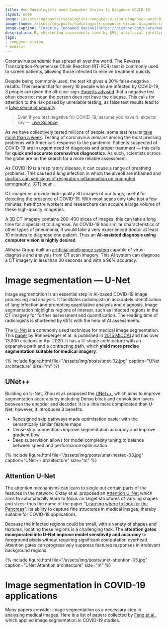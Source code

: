 ```yaml
---
title: How Radiologists used Computer Vision to Diagnose COVID-19
layout: note
image: /assets/img/posts/radiologists-computer-vision-diagnose-covid-01.jpg
image-thumb: /assets/img/posts/radiologists-computer-vision-diagnose-covid-01-mini.jpg
image-caption: "Image by [mohamed Hassan](https://pixabay.com/users/mohamed_hassan-5229782) from [Pixabay](https://pixabay.com/)"
description: By shortening assessments time by 65%, artificial intelligence plays a critical role to fight against the spread of COVID-19
tags:
- computer vision
- medical
---
```


Coronavirus pandemic has spread all over the world. The Reverse Transcription-Polymerase Chain Reaction (RT-PCR) test is commonly used to screen patients, allowing those infected to receive treatment quickly.

Despite being commonly used, the test kit gives a 30% false-negative results. This means that for every 10 people who are infected by COVID-19, 3 people are given the all-clear sign. [Experts advised](https://www.livescience.com/covid19-coronavirus-tests-false-negatives.html) that a negative test often does not mean the person does not have the disease. This calls for attention to the risk posed by unreliable testing, as false test results lead to a [false sense of security](https://www.sciencedaily.com/releases/2020/04/200409144805.htm).

> Even if you test negative for COVID-19, assume you have it, experts say — [Live Science](https://www.livescience.com/covid19-coronavirus-tests-false-negatives.html)

As we have collectively tested millions of people, some test results [take more than a week](https://www.technologyreview.com/2020/04/05/998460/covid-19-test-results-faster-commercial-labs-delays-coronavirus/). Testing of coronavirus remains among the most pressing problems with America’s response to the pandemic. Patients suspected of COVID-19 are in urgent need of diagnosis and proper treatment — this calls for **quick and accurate coronavirus diagnostics**. As such, scientists across the globe are on the search for a more reliable assessment.

As COVID-19 is a respiratory disease, it can cause a range of breathing problems. This caused a lung infection in which the alveoli are inflamed and [doctors can see signs of respiratory inflammation on computed tomography. (CT) scan](https://www.webmd.com/lung/what-does-covid-do-to-your-lungs).

CT imageries provide high-quality 3D images of our lungs, useful for detecting the presence of COVID-19. With most scans only take just a few minutes, healthcare workers and researchers can acquire a large volume of these high-quality imageries.

A 3D CT imagery contains 200–400 slices of images; this can take a long time for a specialist to diagnose. As COVID-19 has similar characteristics of other types of pneumonia, it would take a very experienced doctor at least 10 minutes to diagnose one patient. Thus an **AI-assisted diagnosis using computer vision is highly desired**.

Alibaba Group built an [artificial intelligence system](https://www.alizila.com/how-damo-academys-ai-system-detects-coronavirus-cases/) capable of virus-diagnosis and analysis from CT scan imagery. This AI system can diagnose a CT imagery in less than 30 seconds and with a 96% accuracy.

# Image segmentation — U-Net

Image segmentation is an essential step in AI-based COVID-19 image processing and analysis. It facilitates radiologists in accurately identification of lung infection and prompting quantitative analysis and diagnosis. Image segmentation highlights regions of interest, such as infected regions in the CT imagery for further assessment and quantification. The reading time of radiologists is shortened by 65% with the help of AI assessments.

The [U-Net](https://jinglescode.github.io/datascience/2019/11/07/biomedical-image-segmentation-u-net/) is a commonly used technique for medical image segmentation. This [paper](https://arxiv.org/pdf/1505.04597.pdf) by Ronneberger et al. is published in [2015 MICCAI](https://www.miccai2019.org/) and has over 13,000 citations in Apr 2020. It has a U-shape architecture with an expansive path and a contracting path, which **yield more precise segmentation suitable for medical imagery**.

{% include figure.html
  file="/assets/img/posts/unet-02.jpg"
  caption="UNet architecture"
  size="m"
%}

## UNet++

Building on U-Net, Zhou et al. proposed the [UNet++](https://jinglescode.github.io/datascience/2019/12/02/biomedical-image-segmentation-u-net-nested/), which aims to improve segmentation accuracy by including Dense block and convolution layers between the encoder and decoder. It is a little more complicated than U-Net; however, it introduces 3 benefits.

- Redesigned skip pathways made optimisation easier with the semantically similar feature maps
- Dense skip connections improve segmentation accuracy and improve gradient flow
- Deep supervision allows for model complexity tuning to balance between speed and performance optimisation

{% include figure.html
  file="/assets/img/posts/unet-nested-03.jpg"
  caption="UNet++ architecture"
  size="m"
%}

## Attention U-Net

The attention mechanisms can learn to single out certain parts of the features in the network. Oktay et al. proposed an [Attention U-Net](https://jinglescode.github.io/datascience/2019/12/08/biomedical-image-segmentation-u-net-attention/) which aims to automatically learn to focus on target structures of varying shapes and sizes; thus the name of the paper “[Learning where to look for the Pancreas](https://arxiv.org/abs/1804.03999)”. Its ability to capture fine structures in medical images, thereby suitable for COVID-19 applications.

Because the infected regions could be small, with a variety of shapes and textures, locating these regions is a challenging task. The **attention gates incorporated into U-Net improve model sensitivity and accuracy** to foreground pixels without requiring significant computation overhead. Attention gates can progressively suppress features responses in irrelevant background regions.

{% include figure.html
  file="/assets/img/posts/unet-attention-05.jpg"
  caption="UNet Attention architecture"
  size="m"
%}

# Image segmentation in COVID-19 applications

Many papers consider image segmentation as a necessary step in analysing medical images. Here is a list of papers collected by [Feng et al.](https://arxiv.org/abs/2004.02731), which applied image segmentation in COVID-19 studies.

<script src="https://gist.github.com/jinglescode/6fff9327ec515b1e8228b2c43d256be9.js"></script>
